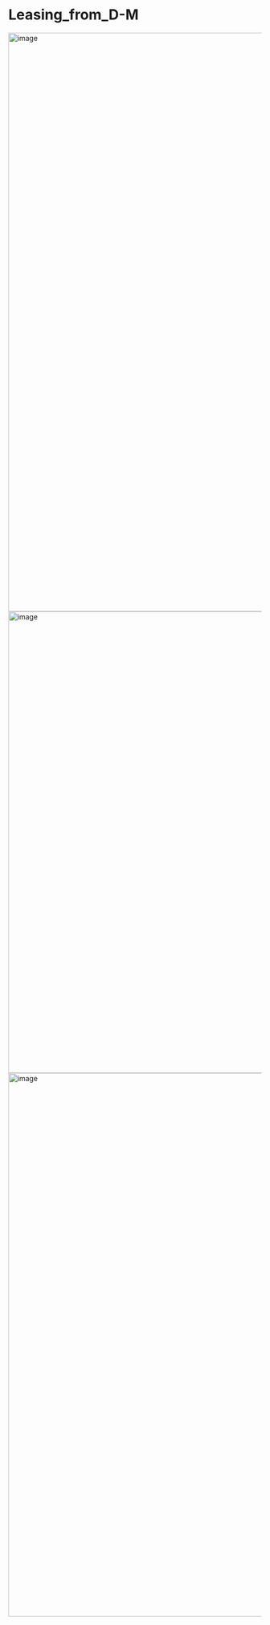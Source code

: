 # Leasing_from_D-M
<img width="1151" alt="image" src="https://github.com/user-attachments/assets/d53bc757-7312-464c-9ffd-0239cd5e18c0">

<img width="918" alt="image" src="https://github.com/user-attachments/assets/e91d3a1f-8063-4902-b0a8-2ceb259dfcc2">
<img width="1081" alt="image" src="https://github.com/user-attachments/assets/71a456df-89f9-48a2-9069-5e42242c3bcf">

